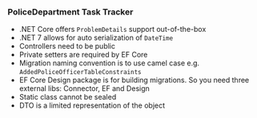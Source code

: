 ### PoliceDepartment Task Tracker

- .NET Core offers `ProblemDetails` support out-of-the-box
- .NET 7 allows for auto serialization of `DateTime`
- Controllers need to be public
- Private setters are required by EF Core 
- Migration naming convention is to use camel case e.g. `AddedPoliceOfficerTableConstraints`
- EF Core Design package is for building migrations. So you need three external libs: Connector, EF and Design
- Static class cannot be sealed
- DTO is a limited representation of the object 



